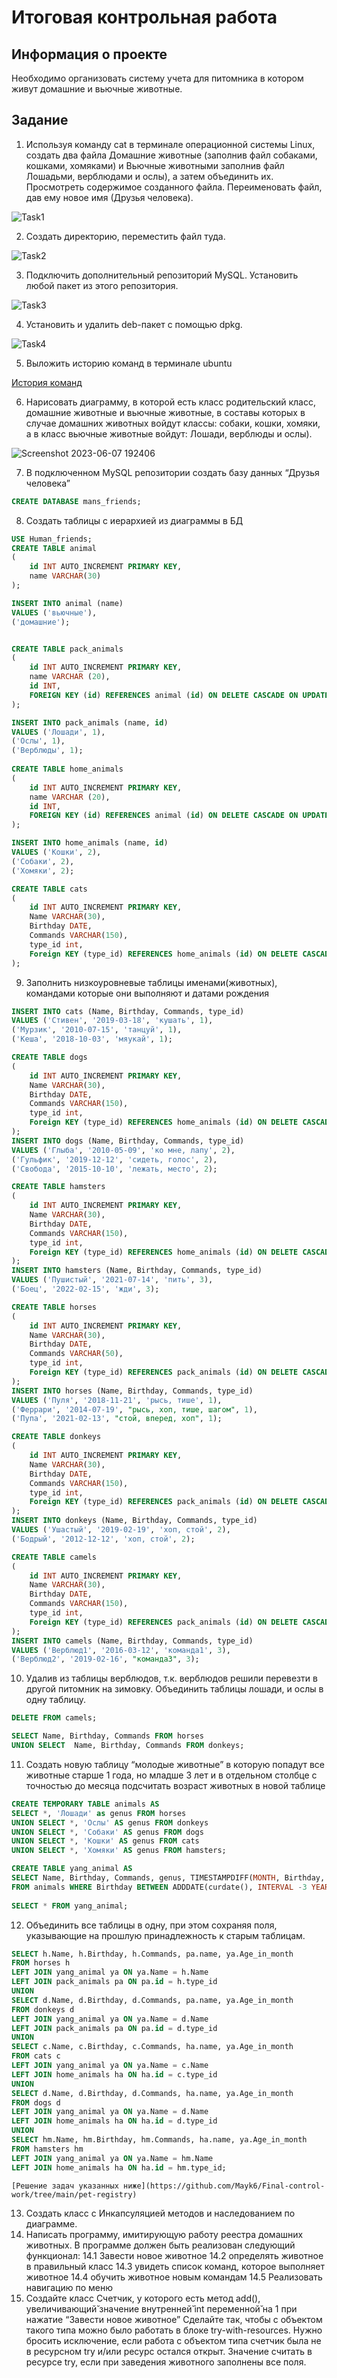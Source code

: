 # Итоговая контрольная работа

## Информация о проекте
Необходимо организовать систему учета для питомника в котором живут
домашние и вьючные животные.

## Задание
1. Используя команду cat в терминале операционной системы Linux, создать
два файла Домашние животные (заполнив файл собаками, кошками,
хомяками) и Вьючные животными заполнив файл Лошадьми, верблюдами и
ослы), а затем объединить их. Просмотреть содержимое созданного файла.
Переименовать файл, дав ему новое имя (Друзья человека).

![Task1](https://github.com/Mayk6/Final-control-work/assets/110410764/8ce05c45-4d49-4929-8775-deb5048d9578)


2. Создать директорию, переместить файл туда.

![Task2](https://github.com/Mayk6/Final-control-work/assets/110410764/16462136-4413-4dd2-8ca4-49661b7e5e63)

3. Подключить дополнительный репозиторий MySQL. Установить любой пакет
из этого репозитория.

![Task3](https://github.com/Mayk6/Final-control-work/assets/110410764/a35c0110-1aed-4e8d-9070-218395620de5)

4. Установить и удалить deb-пакет с помощью dpkg.

![Task4](https://github.com/Mayk6/Final-control-work/assets/110410764/1bcb7631-5316-47b1-b754-77e7d2656ef7)

5. Выложить историю команд в терминале ubuntu

  [История команд](https://github.com/Mayk6/Final-control-work/blob/main/History.md)

6. Нарисовать диаграмму, в которой есть класс родительский класс, домашние
животные и вьючные животные, в составы которых в случае домашних
животных войдут классы: собаки, кошки, хомяки, а в класс вьючные животные
войдут: Лошади, верблюды и ослы).

![Screenshot 2023-06-07 192406](https://github.com/Mayk6/Final-control-work/assets/110410764/1ebaa8c8-f2b8-471b-b36b-be48b776dbe5)

7. В подключенном MySQL репозитории создать базу данных “Друзья
человека”
```sql
CREATE DATABASE mans_friends;
```

8. Создать таблицы с иерархией из диаграммы в БД
```sql
USE Human_friends;
CREATE TABLE animal
(
	id INT AUTO_INCREMENT PRIMARY KEY, 
	name VARCHAR(30)
);

INSERT INTO animal (name)
VALUES ('вьючные'),
('домашние');  


CREATE TABLE pack_animals
(
	id INT AUTO_INCREMENT PRIMARY KEY,
    name VARCHAR (20),
    id INT,
    FOREIGN KEY (id) REFERENCES animal (id) ON DELETE CASCADE ON UPDATE CASCADE
);

INSERT INTO pack_animals (name, id)
VALUES ('Лошади', 1),
('Ослы', 1),  
('Верблюды', 1); 
    
CREATE TABLE home_animals
(
	id INT AUTO_INCREMENT PRIMARY KEY,
    name VARCHAR (20),
    id INT,
    FOREIGN KEY (id) REFERENCES animal (id) ON DELETE CASCADE ON UPDATE CASCADE
);

INSERT INTO home_animals (name, id)
VALUES ('Кошки', 2),
('Собаки', 2),  
('Хомяки', 2); 

CREATE TABLE cats 
(       
    id INT AUTO_INCREMENT PRIMARY KEY, 
    Name VARCHAR(30), 
    Birthday DATE,
    Commands VARCHAR(150),
    type_id int,
    Foreign KEY (type_id) REFERENCES home_animals (id) ON DELETE CASCADE ON UPDATE CASCADE
);
```
9. Заполнить низкоуровневые таблицы именами(животных), командами
которые они выполняют и датами рождения
```sql
INSERT INTO cats (Name, Birthday, Commands, type_id)
VALUES ('Стивен', '2019-03-18', 'кушать', 1),
('Мурзик', '2010-07-15', 'танцуй', 1),  
('Кеша', '2018-10-03', 'мяукай', 1); 

CREATE TABLE dogs 
(       
    id INT AUTO_INCREMENT PRIMARY KEY, 
    Name VARCHAR(30), 
    Birthday DATE,
    Commands VARCHAR(150),
    type_id int,
    Foreign KEY (type_id) REFERENCES home_animals (id) ON DELETE CASCADE ON UPDATE CASCADE
);
INSERT INTO dogs (Name, Birthday, Commands, type_id)
VALUES ('Глыба', '2010-05-09', 'ко мне, лапу', 2),
('Гульфик', '2019-12-12', 'сидеть, голос', 2),  
('Свобода', '2015-10-10', 'лежать, место', 2);

CREATE TABLE hamsters 
(       
    id INT AUTO_INCREMENT PRIMARY KEY, 
    Name VARCHAR(30), 
    Birthday DATE,
    Commands VARCHAR(150),
    type_id int,
    Foreign KEY (type_id) REFERENCES home_animals (id) ON DELETE CASCADE ON UPDATE CASCADE
);
INSERT INTO hamsters (Name, Birthday, Commands, type_id)
VALUES ('Пушистый', '2021-07-14', 'пить', 3),
('Боец', '2022-02-15', 'жди', 3);

CREATE TABLE horses 
(       
    id INT AUTO_INCREMENT PRIMARY KEY, 
    Name VARCHAR(30), 
    Birthday DATE,
    Commands VARCHAR(50),
    type_id int,
    Foreign KEY (type_id) REFERENCES pack_animals (id) ON DELETE CASCADE ON UPDATE CASCADE
);
INSERT INTO horses (Name, Birthday, Commands, type_id)
VALUES ('Пуля', '2018-11-21', 'рысь, тише', 1),
('Феррари', '2014-07-19', "рысь, хоп, тише, шагом", 1),  
('Пупа', '2021-02-13', "стой, вперед, хоп", 1);

CREATE TABLE donkeys 
(       
    id INT AUTO_INCREMENT PRIMARY KEY, 
    Name VARCHAR(30), 
    Birthday DATE,
    Commands VARCHAR(150),
    type_id int,
    Foreign KEY (type_id) REFERENCES pack_animals (id) ON DELETE CASCADE ON UPDATE CASCADE
);
INSERT INTO donkeys (Name, Birthday, Commands, type_id)
VALUES ('Ушастый', '2019-02-19', 'хоп, стой', 2),
('Бодрый', '2012-12-12', 'хоп, стой', 2);

CREATE TABLE camels 
(       
    id INT AUTO_INCREMENT PRIMARY KEY, 
    Name VARCHAR(30), 
    Birthday DATE,
    Commands VARCHAR(150),
    type_id int,
    Foreign KEY (type_id) REFERENCES pack_animals (id) ON DELETE CASCADE ON UPDATE CASCADE
);
INSERT INTO camels (Name, Birthday, Commands, type_id)
VALUES ('Верблюд1', '2016-03-12', 'команда1', 3),
('Верблюд2', '2019-02-16', "команда3", 3);
```

10. Удалив из таблицы верблюдов, т.к. верблюдов решили перевезти в другой
питомник на зимовку. Объединить таблицы лошади, и ослы в одну таблицу.
```sql
DELETE FROM camels;

SELECT Name, Birthday, Commands FROM horses
UNION SELECT  Name, Birthday, Commands FROM donkeys;
```

11. Создать новую таблицу “молодые животные” в которую попадут все
животные старше 1 года, но младше 3 лет и в отдельном столбце с точностью
до месяца подсчитать возраст животных в новой таблице
```sql
CREATE TEMPORARY TABLE animals AS 
SELECT *, 'Лошади' as genus FROM horses
UNION SELECT *, 'Ослы' AS genus FROM donkeys
UNION SELECT *, 'Собаки' AS genus FROM dogs
UNION SELECT *, 'Кошки' AS genus FROM cats
UNION SELECT *, 'Хомяки' AS genus FROM hamsters;

CREATE TABLE yang_animal AS
SELECT Name, Birthday, Commands, genus, TIMESTAMPDIFF(MONTH, Birthday, CURDATE()) AS Age_in_month
FROM animals WHERE Birthday BETWEEN ADDDATE(curdate(), INTERVAL -3 YEAR) AND ADDDATE(CURDATE(), INTERVAL -1 YEAR);
 
SELECT * FROM yang_animal;
```
12. Объединить все таблицы в одну, при этом сохраняя поля, указывающие на
прошлую принадлежность к старым таблицам.
```sql
SELECT h.Name, h.Birthday, h.Commands, pa.name, ya.Age_in_month 
FROM horses h
LEFT JOIN yang_animal ya ON ya.Name = h.Name
LEFT JOIN pack_animals pa ON pa.id = h.type_id
UNION 
SELECT d.Name, d.Birthday, d.Commands, pa.name, ya.Age_in_month 
FROM donkeys d 
LEFT JOIN yang_animal ya ON ya.Name = d.Name
LEFT JOIN pack_animals pa ON pa.id = d.type_id
UNION
SELECT c.Name, c.Birthday, c.Commands, ha.name, ya.Age_in_month 
FROM cats c
LEFT JOIN yang_animal ya ON ya.Name = c.Name
LEFT JOIN home_animals ha ON ha.id = c.type_id
UNION
SELECT d.Name, d.Birthday, d.Commands, ha.name, ya.Age_in_month 
FROM dogs d
LEFT JOIN yang_animal ya ON ya.Name = d.Name
LEFT JOIN home_animals ha ON ha.id = d.type_id
UNION
SELECT hm.Name, hm.Birthday, hm.Commands, ha.name, ya.Age_in_month 
FROM hamsters hm
LEFT JOIN yang_animal ya ON ya.Name = hm.Name
LEFT JOIN home_animals ha ON ha.id = hm.type_id;
```
    [Решение задач указанных ниже](https://github.com/Mayk6/Final-control-work/tree/main/pet-registry)

13. Создать класс с Инкапсуляцией методов и наследованием по диаграмме.
14. Написать программу, имитирующую работу реестра домашних животных.
В программе должен быть реализован следующий функционал:
14.1 Завести новое животное
14.2 определять животное в правильный класс
14.3 увидеть список команд, которое выполняет животное
14.4 обучить животное новым командам
14.5 Реализовать навигацию по меню
15. Создайте класс Счетчик, у которого есть метод add(), увеличивающий̆
значение внутренней̆ int переменной̆ на 1 при нажатие “Завести новое
животное” Сделайте так, чтобы с объектом такого типа можно было работать в
блоке try-with-resources. Нужно бросить исключение, если работа с объектом
типа счетчик была не в ресурсном try и/или ресурс остался открыт. Значение
считать в ресурсе try, если при заведения животного заполнены все поля.
